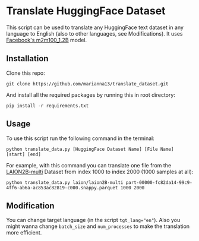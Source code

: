 # Translate HuggingFace Dataset

This script can be used to translate any HuggingFace text dataset in any language to English (also to other languages, see Modifications). It uses [Facebook's m2m100_1.2B](https://huggingface.co/facebook/m2m100_1.2B) model.

## Installation 

Clone this repo:

`git clone https://github.com/marianna13/translate_dataset.git`

And install all the required packages by running this in root directory:

`pip install -r requirements.txt`

## Usage

To use this script run the following command in the terminal:

`python translate_data.py [HuggingFace Dataset Name] [File Name] [start] [end]`

For example, with this command you can translate one file from the [LAION2B-multi](https://huggingface.co/datasets/laion/laion2B-multi) Dataset from index 1000 to index 2000 (1000 samples at all):

`python translate_data.py laion/laion2B-multi part-00000-fc82da14-99c9-4ff6-ab6a-ac853ac82819-c000.snappy.parquet 1000 2000`

## Modification

You can change target language (in the script `tgt_lang="en"`). Also you might wanna change `batch_size` and `num_processes` to make the translation more efficient.

